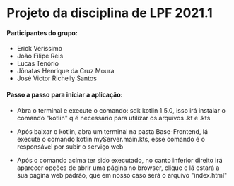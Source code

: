 <h1>Projeto da disciplina de LPF 2021.1</h1>
<div>
    <h4>Participantes do grupo:</h4>
    <ul>
        <li>Erick Veríssimo</li>
        <li>João Filipe Reis</li>
        <li>Lucas Tenório</li>
        <li>Jônatas Henrique da Cruz Moura</li>
        <li>José Victor Richelly Santos</li>
    </ul>
</div>
<div>
    <h4>Passo a passo para iniciar a aplicação:</h4>
    <ul>
        <li>
            <p>Abra o terminal e execute o comando: sdk kotlin 1.5.0, isso irá instalar o comando "kotlin" q é necessário para utilizar os arquivos .kt e .kts</p>
        </li>
        <li>
            <p>Após baixar o kotlin, abra um terminal na pasta Base-Frontend, lá execute o comando kotlin myServer.main.kts, esse comando é o responsável por subir o serviço web</p>
        </li>
        <li>
            <p>Após o comando acima ter sido executado, no canto inferior direito irá aparecer opções de abrir uma página no browser, clique e lá estará a sua página web padrão, que em nosso caso será o arquivo "index.html"</p>
        </li>
    </ul>
</div>